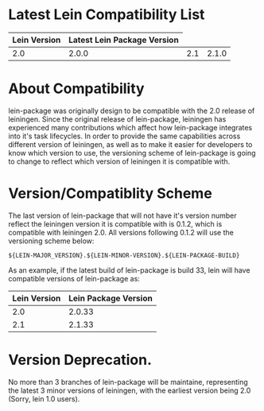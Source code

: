 # Latest Lein Compatibility List

<table>
	<thead>
		<tr>
			<th>Lein Version</th><th>Latest Lein Package Version</th>
		</tr>
	</thead>
	<tbody>
		<tr>
			<td>2.0</td><td>2.0.0</td>
			<td>2.1</td><td>2.1.0</td>
		</tr>
	</tbody>
</table>

# About Compatibility

lein-package was originally design to be compatible with the 2.0 release of leiningen.  Since the original release of lein-package, leiningen has experienced many contributions which affect how lein-package integrates into it's task lifecycles.  In order to provide the same capabilities across different version of leiningen, as well as to make it easier for developers to know which version to use, the versioning scheme of lein-package is going to change to reflect which version of leiningen it is compatible with.

# Version/Compatiblity Scheme
The last version of lein-package that will not have it's version number reflect the leiningen version it is compatible with is 0.1.2, which is compatible with leiningen 2.0.  All versions following 0.1.2 will use the versioning scheme below:

```
${LEIN-MAJOR_VERSION}.${LEIN-MINOR-VERSION}.${LEIN-PACKAGE-BUILD}
```

As an example, if the latest build of lein-package is build 33, lein will have compatible versions of lein-package as:

<table>
	<thead>
		<tr>
			<th>Lein Version</th><th>Lein Package Version</th>
		</tr>
	</thead>
	<tbody>
		<tr>
			<td>2.0</td><td>2.0.33</td>
		</tr>
		<tr>
			<td>2.1</td><td>2.1.33</td>
		</tr>
	</tbody>
</table>


# Version Deprecation.
No more than 3 branches of lein-package will be maintaine, representing the latest 3 minor versions of leiningen, with the earliest version being 2.0 (Sorry, lein 1.0 users).
